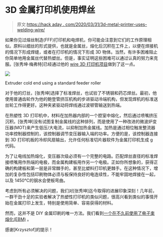 # 3D 金属打印机使用焊丝

> 原文:[https://hack aday . com/2020/03/31/3d-metal-printer-uses-welding-wire/](https://hackaday.com/2020/03/31/3d-metal-printer-uses-welding-wire/)

如果你见过熔丝制造(FFF)打印机和电焊机，你可能会注意到它们的工作原理相似。原料以细丝的形式提供，也就是金属丝，熔化后沉积在工件上，以便在焊接机的情况下形成焊缝，或者在打印机的情况下形成 3D 物体。当然，有许多困难阻止你简单地用金属丝代替热塑丝。但是，事实证明这些困难可以通过认真的努力来克服。[张秀坤·梅弗特]已经通过他的 [wire 3D 打印机项目](https://hackaday.io/project/169412-wire-3d-printer)做到了这一点。

[![](../Images/276e64186a8054576f808c4cc1a26683.png)](https://hackaday.com/wp-content/uploads/2020/03/3d-metal-printer-cold-end.jpg)

Extruder cold end using a standard feeder roller

对于他的灯丝，[张秀坤]选择了标准焊丝，也试验了不锈钢和药芯焊丝。最初，他使用普通齿轮作为他的鲍登管挤压机构的步进驱动冷端机构，但发现焊机的标准送丝轮工作得更好。这种夹紧驱动将焊线通过波顿管输送到热端。

在热塑性 3D 打印机中，材料在加热器内部的一个腔室中熔化，然后通过喷嘴挤压沉积。[张秀坤]没有试图复制金属线的这种排列，而是使用了一种改进的微波炉变压器(MOT)来产生低压/大电流，以抑制加热金属线。加热是通过相位触发整流器功率控制器控制的，该控制器调节变压器输入端的功率。方便的是，该控制器连接到 3D 打印机板的冷却风扇输出，允许任何标准切片器软件为金属打印机生成 g 代码。

为了让电线加热熔化，变压器次级必须有一个完整的电路。匹配焊丝直径的标准焊接喷嘴用作热端的电极，而金属构建板用作另一个电极。正如你所想象的，获得正确的构建板和第一层是非常棘手的，甚至比塑料打印机更棘手。在这种情况下，增加的复杂性包括印刷物体必须与板保持良好的电连续性，不能牢固地焊接在一起，以及 1450℃的钢水会使板弯曲。

考虑到所有必须解决的问题，我们对[张秀坤]迄今取得的进展印象深刻！几年前，一群干劲十足的实验者解决了热塑性打印机的类似问题，很高兴看到类似的事情开始在金属打印上发生，特别是使用简单、容易获得的材料。

然而，这并不是 DIY 金属印刷的唯一方法。我们看到[一个在不久前使用了电子束熔化(EBM)](https://hackaday.com/2019/07/26/the-march-toward-a-diy-metal-3d-printer/) 。

感谢[Krzysztof]的提示！